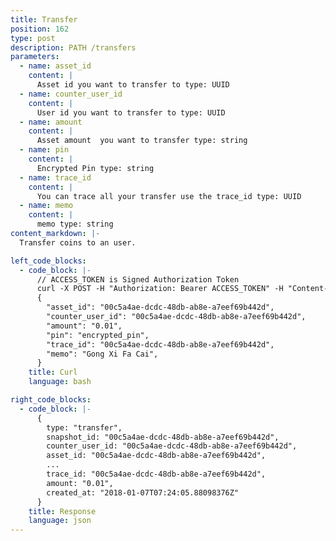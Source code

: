 ```yaml
---
title: Transfer
position: 162
type: post
description: PATH /transfers
parameters:
  - name: asset_id
    content: |
      Asset id you want to transfer to type: UUID
  - name: counter_user_id
    content: |
      User id you want to transfer to type: UUID
  - name: amount
    content: |
      Asset amount  you want to transfer type: string
  - name: pin
    content: |
      Encrypted Pin type: string
  - name: trace_id
    content: |
      You can trace all your transfer use the trace_id type: UUID
  - name: memo
    content: |
      memo type: string
content_markdown: |-
  Transfer coins to an user.

left_code_blocks:
  - code_block: |-
      // ACCESS_TOKEN is Signed Authorization Token
      curl -X POST -H "Authorization: Bearer ACCESS_TOKEN" -H "Content-Type: application/json" https://api.mixin.one/transfers
      {
        "asset_id": "00c5a4ae-dcdc-48db-ab8e-a7eef69b442d",
        "counter_user_id": "00c5a4ae-dcdc-48db-ab8e-a7eef69b442d",
        "amount": "0.01", 
        "pin": "encrypted_pin",
        "trace_id": "00c5a4ae-dcdc-48db-ab8e-a7eef69b442d",
        "memo": "Gong Xi Fa Cai", 
      }
    title: Curl
    language: bash

right_code_blocks:
  - code_block: |-
      {
        type: "transfer",
        snapshot_id: "00c5a4ae-dcdc-48db-ab8e-a7eef69b442d",
        counter_user_id: "00c5a4ae-dcdc-48db-ab8e-a7eef69b442d",
        asset_id: "00c5a4ae-dcdc-48db-ab8e-a7eef69b442d",
        ...
        trace_id: "00c5a4ae-dcdc-48db-ab8e-a7eef69b442d",
        amount: "0.01",
        created_at: "2018-01-07T07:24:05.88098376Z"
      }
    title: Response
    language: json
---
```

